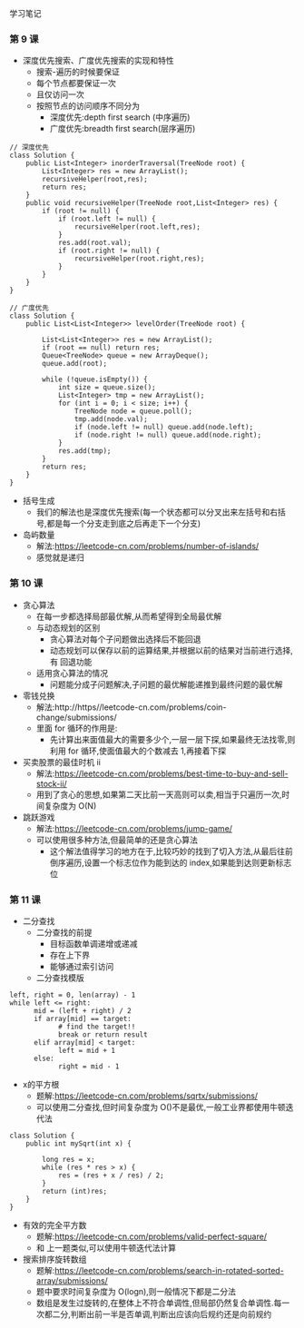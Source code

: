 学习笔记

### 第 9 课
+ 深度优先搜索、广度优先搜索的实现和特性
   + 搜索-遍历的时候要保证
   + 每个节点都要保证一次
   + 且仅访问一次
   + 按照节点的访问顺序不同分为
      + 深度优先:depth first search (中序遍历)
      + 广度优先:breadth first search(层序遍历)
```
// 深度优先
class Solution {
    public List<Integer> inorderTraversal(TreeNode root) {
        List<Integer> res = new ArrayList();
        recursiveHelper(root,res);
        return res;
    }
    public void recursiveHelper(TreeNode root,List<Integer> res) {
        if (root != null) {
            if (root.left != null) {
                recursiveHelper(root.left,res);
            }
            res.add(root.val);
            if (root.right != null) {
                recursiveHelper(root.right,res);
            }
        }
    }
}

// 广度优先
class Solution {
    public List<List<Integer>> levelOrder(TreeNode root) {
​
        List<List<Integer>> res = new ArrayList();
        if (root == null) return res;
        Queue<TreeNode> queue = new ArrayDeque();
        queue.add(root);
​
        while (!queue.isEmpty()) {
            int size = queue.size();
            List<Integer> tmp = new ArrayList();
            for (int i = 0; i < size; i++) {
                TreeNode node = queue.poll();
                tmp.add(node.val);
                if (node.left != null) queue.add(node.left);
                if (node.right != null) queue.add(node.right);
            }
            res.add(tmp);
        }
        return res;
    }
}
```

 + 括号生成
   + 我们的解法也是深度优先搜索(每一个状态都可以分叉出来左括号和右括号,都是每一个分支走到底之后再走下一个分支)
 + 岛屿数量
   + 解法:https://leetcode-cn.com/problems/number-of-islands/
   + 感觉就是递归
### 第 10 课
 + 贪心算法
   + 在每一步都选择局部最优解,从而希望得到全局最优解
   + 与动态规划的区别
        + 贪心算法对每个子问题做出选择后不能回退
      + 动态规划可以保存以前的运算结果,并根据以前的结果对当前进行选择,有 回退功能
   + 适用贪心算法的情况
      + 问题能分成子问题解决,子问题的最优解能递推到最终问题的最优解
 + 零钱兑换
   + 解法:http://https//leetcode-cn.com/problems/coin-change/submissions/
   + 里面 for 循环的作用是:
      + 先计算出来面值最大的需要多少个,一层一层下探,如果最终无法找零,则利用 for 循环,使面值最大的个数减去 1,再接着下探
 + 买卖股票的最佳时机 ii
   + 解法:https://leetcode-cn.com/problems/best-time-to-buy-and-sell-stock-ii/
   + 用到了贪心的思想,如果第二天比前一天高则可以卖,相当于只遍历一次,时间复杂度为 O(N)
 + 跳跃游戏
   + 解法:https://leetcode-cn.com/problems/jump-game/
   + 可以使用很多种方法,但最简单的还是贪心算法
      + 这个解法值得学习的地方在于,比较巧妙的找到了切入方法,从最后往前倒序遍历,设置一个标志位作为能到达的 index,如果能到达则更新标志位
 ### 第 11 课
 + 二分查找
   + 二分查找的前提
      + 目标函数单调递增或递减
      + 存在上下界
      + 能够通过索引访问
   + 二分查找模版
```
left, right = 0, len(array) - 1 
while left <= right: 
      mid = (left + right) / 2 
      if array[mid] == target: 
            # find the target!! 
            break or return result 
      elif array[mid] < target: 
            left = mid + 1 
      else: 
            right = mid - 1
```
 + x的平方根
   + 题解:https://leetcode-cn.com/problems/sqrtx/submissions/
   + 可以使用二分查找,但时间复杂度为 O()不是最优,一般工业界都使用牛顿迭代法
```
class Solution {
    public int mySqrt(int x) {
​
        long res = x;
        while (res * res > x) {
            res = (res + x / res) / 2;
        }
        return (int)res;
    }
}
```
 + 有效的完全平方数
   + 题解:https://leetcode-cn.com/problems/valid-perfect-square/
   + 和 上一题类似,可以使用牛顿迭代法计算
 + 搜索排序旋转数组
   + 题解:https://leetcode-cn.com/problems/search-in-rotated-sorted-array/submissions/
   + 题中要求时间复杂度为 O(logn),则一般情况下都是二分法
   + 数组是发生过旋转的,在整体上不符合单调性,但局部仍然复合单调性.每一次都二分,判断出前一半是否单调,判断出应该向后规约还是向前规约